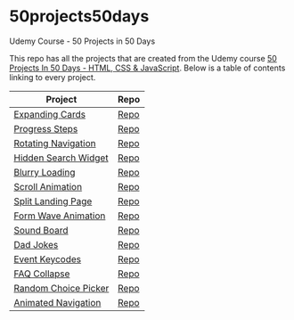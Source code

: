 # 50projects50days

Udemy Course - 50 Projects in 50 Days

This repo has all the projects that are created from the Udemy course
[50 Projects In 50 Days - HTML, CSS & JavaScript](https://www.udemy.com/share/103Pv23@PMKLRQODgR-8_GjGFKhdZscOF2lVU3ZLnBPERiQpUHjRw8xw2z0INoojsLcK2B7m/).
Below is a table of contents linking to every project.

| Project                                                                                                      | Repo                                                                                         |
| ------------------------------------------------------------------------------------------------------------ | -------------------------------------------------------------------------------------------- |
| [Expanding Cards](https://haylzrandom.github.io/50projects-html-css-js/expanding-cards/index.html)           | [Repo](https://github.com/HaylzRandom/50projects-html-css-js/tree/main/expanding-cards)      |
| [Progress Steps](https://haylzrandom.github.io/50projects-html-css-js/progress-steps/index.html)             | [Repo](https://github.com/HaylzRandom/50projects-html-css-js/tree/main/progress-steps)       |
| [Rotating Navigation](https://haylzrandom.github.io/50projects-html-css-js/rotating-navigation/index.html)   | [Repo](https://github.com/HaylzRandom/50projects-html-css-js/tree/main/rotating-navigation)  |
| [Hidden Search Widget](https://haylzrandom.github.io/50projects-html-css-js/hidden-search-widget/index.html) | [Repo](https://github.com/HaylzRandom/50projects-html-css-js/tree/main/hidden-search-widget) |
| [Blurry Loading](https://haylzrandom.github.io/50projects-html-css-js/blurry-loading/index.html)             | [Repo](https://github.com/HaylzRandom/50projects-html-css-js/tree/main/blurry-loading)       |
| [Scroll Animation](https://haylzrandom.github.io/50projects-html-css-js/scroll-animation/index.html)         | [Repo](https://github.com/HaylzRandom/50projects-html-css-js/tree/main/scroll-animation)     |
| [Split Landing Page](https://haylzrandom.github.io/50projects-html-css-js/split-landing-page/index.html)     | [Repo](https://github.com/HaylzRandom/50projects-html-css-js/tree/main/split-landing-page)   |
| [Form Wave Animation](https://haylzrandom.github.io/50projects-html-css-js/form-wave-animation/index.html)   | [Repo](https://github.com/HaylzRandom/50projects-html-css-js/tree/main/form-wave-animation)  |
| [Sound Board](https://haylzrandom.github.io/50projects-html-css-js/sound-board/index.html)                   | [Repo](https://github.com/HaylzRandom/50projects-html-css-js/tree/main/sound-board)          |
| [Dad Jokes](https://haylzrandom.github.io/50projects-html-css-js/dad-jokes/index.html)                       | [Repo](https://github.com/HaylzRandom/50projects-html-css-js/tree/main/dad-jokes)            |
| [Event Keycodes](https://haylzrandom.github.io/50projects-html-css-js/event-keycodes/index.html)             | [Repo](https://github.com/HaylzRandom/50projects-html-css-js/tree/main/event-keycodes)       |
| [FAQ Collapse](https://haylzrandom.github.io/50projects-html-css-js/faq-collapse/index.html)                 | [Repo](https://github.com/HaylzRandom/50projects-html-css-js/tree/main/faq-collapse)         |
| [Random Choice Picker](https://haylzrandom.github.io/50projects-html-css-js/random-choice-picker/index.html) | [Repo](https://github.com/HaylzRandom/50projects-html-css-js/tree/main/random-choice-picker) |
| [Animated Navigation](https://haylzrandom.github.io/50projects-html-css-js/animated-navigation/index.html)   | [Repo](https://github.com/HaylzRandom/50projects-html-css-js/tree/main/animated-navigation)  |
